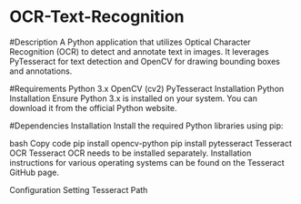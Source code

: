 # OCR-Text-Recognition

#Description
A Python application that utilizes Optical Character Recognition (OCR) to detect and annotate text in images. It leverages PyTesseract for text detection and OpenCV for drawing bounding boxes and annotations.

#Requirements
Python 3.x
OpenCV (cv2)
PyTesseract
Installation
Python Installation
Ensure Python 3.x is installed on your system. You can download it from the official Python website.

#Dependencies Installation
Install the required Python libraries using pip:

bash
Copy code
pip install opencv-python
pip install pytesseract
Tesseract OCR
Tesseract OCR needs to be installed separately. Installation instructions for various operating systems can be found on the Tesseract GitHub page.

Configuration
Setting Tesseract Path
